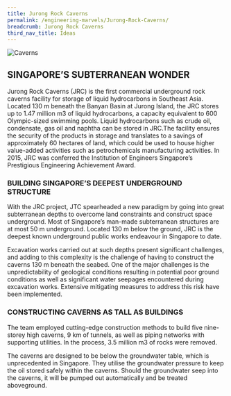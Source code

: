 ```yaml
---
title: Jurong Rock Caverns
permalink: /engineering-marvels/Jurong-Rock-Caverns/
breadcrumb: Jurong Rock Caverns
third_nav_title: Ideas
---
```




![Caverns](/images/Caverns.jpg)

## SINGAPORE’S SUBTERRANEAN WONDER

Jurong Rock Caverns (JRC) is the first commercial underground rock caverns facility for storage of liquid hydrocarbons in Southeast Asia. Located 130 m beneath the Banyan Basin at Jurong Island, the JRC stores up to 1.47 million m3 of liquid hydrocarbons, a capacity equivalent to 600 Olympic-sized swimming pools. Liquid hydrocarbons such as crude oil, condensate, gas oil and naphtha can be stored in JRC.The facility ensures the security of the products in storage and translates to a savings of approximately 60 hectares of land, which could be used to house higher value-added activities such as petrochemicals manufacturing activities. In 2015, JRC was conferred the Institution of Engineers Singapore’s Prestigious Engineering Achievement Award.

### BUILDING SINGAPORE’S DEEPEST UNDERGROUND STRUCTURE
With the JRC project, JTC spearheaded a new paradigm by going into great subterranean depths to overcome land constraints and construct space underground. Most of Singapore’s man-made subterranean structures are at most 50 m underground. Located 130 m below the ground, JRC is the deepest known underground public works endeavour in Singapore to date.

Excavation works carried out at such depths present significant challenges, and adding to this complexity is the challenge of having to construct the caverns 130 m beneath the seabed. One of the major challenges is the unpredictability of geological conditions resulting in potential poor ground conditions as well as significant water seepages encountered during excavation works. Extensive mitigating measures to address this risk have been implemented.

### CONSTRUCTING CAVERNS AS TALL AS BUILDINGS
The team employed cutting-edge construction methods to build five nine-storey high caverns, 9 km of tunnels, as well as piping networks with supporting utilities. In the process, 3.5 million m3 of rocks were removed.

The caverns are designed to be below the groundwater table, which is unprecedented in Singapore. They utilise the groundwater pressure to keep the oil stored safely within the caverns. Should the groundwater seep into the caverns, it will be pumped out automatically and be treated aboveground.

